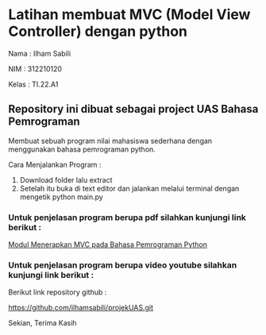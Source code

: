 # Latihan membuat MVC (Model View Controller) dengan python

Nama : Ilham Sabili

NIM : 312210120

Kelas : TI.22.A1


## Repository ini dibuat sebagai project UAS Bahasa Pemrograman

Membuat sebuah program nilai mahasiswa sederhana dengan menggunakan bahasa pemrograman python.

Cara Menjalankan Program :

1. Download folder lalu extract
2. Setelah itu buka di text editor dan jalankan melalui terminal dengan mengetik python main.py

### Untuk penjelasan program berupa pdf silahkan kunjungi link berikut :

[Modul Menerapkan MVC pada Bahasa Pemrograman Python](https://drive.google.com/file/d/13PVtW-x-sjMHDKgw0n655-q4lyhkHBzQ/view?usp=sharing)

### Untuk penjelasan program berupa video youtube silahkan kunjungi link berikut :


Berikut link repository github :

https://github.com/ilhamsabili/projekUAS.git

Sekian, Terima Kasih
